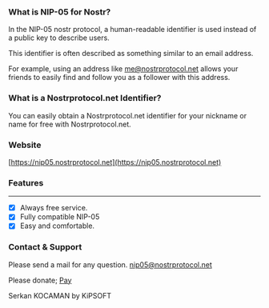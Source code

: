 ### What is NIP-05 for Nostr?
In the NIP-05 nostr protocol, a human-readable identifier is used instead of a public key to describe users.

This identifier is often described as something similar to an email address.

For example, using an address like me@nostrprotocol.net allows your friends to easily find and follow you as a follower with this address.

### What is a Nostrprotocol.net Identifier?
You can easily obtain a Nostrprotocol.net identifier for your nickname or name for free with Nostrprotocol.net.

### Website
[https://nip05.nostrprotocol.net](https://nip05.nostrprotocol.net)

### Features
---
- [x] Always free service.
- [x] Fully compatible NIP-05
- [x] Easy and comfortable.

### Contact & Support
Please send a mail for any question. [nip05@nostrprotocol.net](mailto:nip05@nostrprotocol.net)

Please donate;  [Pay](lightning:LNURL1DP68GURN8GHJ7AMPD3KX2AR0VEEKZAR0WD5XJTNRDAKJ7TNHV4KXCTTTDEHHWM30D3H82UNVWQHH2URJD9NKSARZD9E8G6P3XUKQU268)

Serkan KOCAMAN by KiPSOFT
